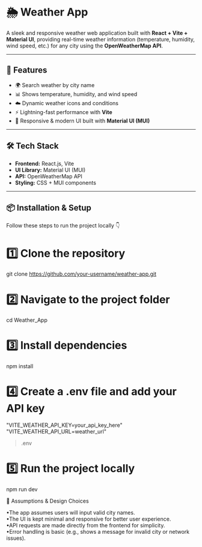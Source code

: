 # 🌦️ Weather App  
  
A sleek and responsive weather web application built with **React + Vite + Material UI**, providing real-time weather information (temperature, humidity, wind speed, etc.) for any city using the **OpenWeatherMap API**.  
  
---  
  
## 🚀 Features  
  
- 🌍 Search weather by city name   
- 📊 Shows temperature, humidity, and wind speed    
- ☁️ Dynamic weather icons and conditions    
- ⚡ Lightning-fast performance with **Vite**    
- 🎨 Responsive & modern UI built with **Material UI (MUI)**    
  
---  
  
## 🛠️ Tech Stack  

- **Frontend:** React.js, Vite  
- **UI Library:** Material UI (MUI)   
- **API:** OpenWeatherMap API  
- **Styling:** CSS + MUI components    
  
---  
  
## 📦 Installation & Setup  
  
Follow these steps to run the project locally 👇  
  
# 1️⃣ Clone the repository  
git clone https://github.com/your-username/weather-app.git  
  
# 2️⃣ Navigate to the project folder  
cd Weather_App  
  
# 3️⃣ Install dependencies  
npm install  
  
# 4️⃣ Create a .env file and add your API key  
"VITE_WEATHER_API_KEY=your_api_key_here"  
"VITE_WEATHER_API_URL=weather_url"  
> .env  
  
# 5️⃣ Run the project locally  
npm run dev  
  
📌 Assumptions & Design Choices  
  
•The app assumes users will input valid city names.  
•The UI is kept minimal and responsive for better user experience.  
•API requests are made directly from the frontend for simplicity.  
•Error handling is basic (e.g., shows a message for invalid city or network issues).  
